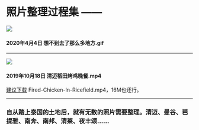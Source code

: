 # 照片整理过程集 ——

![](https://user-images.githubusercontent.com/63034623/78558389-06c6f480-7845-11ea-9547-4b306329075c.gif)

#### 2020年4月4日 想不到去了那么多地方.gif

***

![](https://user-images.githubusercontent.com/63034623/78557520-848a0080-7843-11ea-9767-a698b4c4cedd.png)

#### 2019年10月18日 清迈稻田烤鸡晚餐.mp4

[建议下载](https://github.com/raffello/photo-organizer-Thai/blob/master/Fired-Chicken-In-Ricefield.mp4) Fired-Chicken-In-Ricefield.mp4，16M也还行。

***

### 自从踏上泰国的土地后，就有无数的照片需要整理。清迈、曼谷、芭提雅、南奔、南邦、清莱、夜丰颂……

